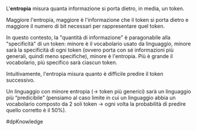 L'**entropia** misura quanta informazione si porta dietro, in media, un token.

Maggiore l'entropia, maggiore è l'informazione che il token si porta dietro e maggiore il numero di bit necessari per rappresentare quel token.

In questo contesto, la "quantità di informazione" è paragonabile alla "specificità" di un token: minore è il vocabolario usato da linguaggio, minore sarà la specificità di ogni token (ovvero porta con sé informazioni più generali, quindi meno specifiche), minore è l'entropia. Più è grande il vocabolario, più specifico sarà ciascun token.

Intuitivamente, l'entropia misura quanto è difficile predire il token successivo.

Un linguaggio con minore entropia (→ token più generici) sarà un linguaggio più “predicibile” (pensiamo al caso limite in cui un linguaggio abbia un vocabolario composto da 2 soli token → ogni volta la probabilità di predire quello corretto è il 50%).

#dpKnowledge 